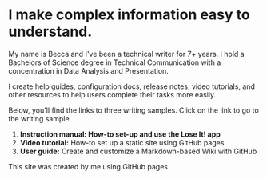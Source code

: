 # I make complex information easy to understand.

<p>My name is Becca and I've been a technical writer for 7+ years. I hold a Bachelors of Science degree in Technical Communication with a concentration in Data Analysis and Presentation.  
  
I create help guides, configuration docs, release notes, video tutorials, and other resources to help users complete their tasks more easily. 

<p>Below, you'll find the links to three writing samples. Click on the link to go to the writing sample. 
<ol>
  <li>  <b>Instruction manual: How-to set-up and use the Lose It! app</b> </li>
  <li> <b>Video tutorial:</b> How-to set up a static site using GitHub pages </li>
  <li> <b>User guide:</b> Create and customize a Markdown-based Wiki with GitHub
</li>
</ol>
  
</p>

<p>This site was created by me using GitHub pages.</p>
